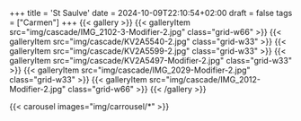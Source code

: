 +++
title = 'St Saulve'
date = 2024-10-09T22:10:54+02:00
draft = false
tags = ["Carmen"]
+++
{{< gallery >}}
  {{< galleryItem src="img/cascade/IMG_2102-3-Modifier-2.jpg" class="grid-w66" >}}
  {{< galleryItem src="img/cascade/KV2A5540-2.jpg" class="grid-w33" >}}
  {{< galleryItem src="img/cascade/KV2A5599-2.jpg" class="grid-w33" >}}
  {{< galleryItem src="img/cascade/KV2A5497-Modifier-2.jpg" class="grid-w33" >}}
  {{< galleryItem src="img/cascade/IMG_2029-Modifier-2.jpg" class="grid-w33" >}}
  {{< galleryItem src="img/cascade/IMG_2012-Modifier-2.jpg" class="grid-w66" >}}
{{< /gallery >}}

{{< carousel images="img/carrousel/*" >}}
